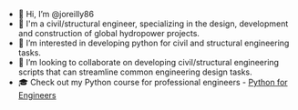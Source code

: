 - 👋 Hi, I’m @joreilly86
- 📐 I'm a civil/structural engineer, specializing in the design, development and construction of global hydropower projects.
- 👀 I’m interested in developing python for civil and structural engineering tasks.
- 💞️ I’m looking to collaborate on developing civil/structural engineering scripts that can streamline common engineering design tasks.
- 🎓 Check out my Python course for professional engineers - [Python for Engineers](https://james-site-4eb3.thinkific.com/courses/python-for-engineers)

<!---
joreilly86/joreilly86 is a ✨ special ✨ repository because its `README.md` (this file) appears on your GitHub profile.
You can click the Preview link to take a look at your changes.
--->
